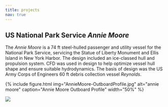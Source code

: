 ```yaml
---
title: projects
nav: true
---
```



## US National Park Service *Annie Moore* 

The *Annie Moore* is a 74 ft steel-hulled passenger and utility vessel for the National Park Service, servicing the Statue of Liberty Monument and Ellis Island in New York Harbor. The design included an ice-classed hull and propulsion system. CFD was used in design to help optimize vessel hull shape and ensure suitable hydrodynamics. The basis of design was the US Army Corps of Engineers 60 ft debris collection vessel *Reynolds*.

{% include figure.html img="AnnieMoore-OutboardProfile.jpg" alt="annie moore" caption="Annie Moore Outboard Profile" width="50%" %}

![](https://www.furunousa.com/-/media/sites/furuno/news_article_assets/embedded_images/tai_news_release_photo_1_annie_moore.jpeg)

